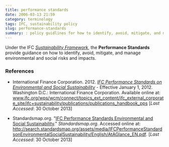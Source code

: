 ```yaml
---
title: performance standards
date: 2006-03-13 21:59
category: terminology
tags: IFC, sustainability policy
slug: performance-standards
summary: : policy guidlines for how to identify, avoid, mitigate, and manage environmental and social risks and impacts
---
```


<!--
icon: file-code-o
summary:
-->
Under the IFC *[Sustainability Framework](www.ifc.org/wps/wcm/connect/topics_ext_content/ifc_external_corporate_site/ifc+sustainability/publications/publications_handbook_pp)*, the **Performance Standards** provide guidance on how to identify, avoid, mitigate, and manage environmental and social risks and impacts.


### References

* International Finance Corporation. 2012. *[IFC Performance Standards on Environmental and Social Sustainability](www.ifc.org/wps/wcm/connect/topics_ext_content/ifc_external_corporate_site/ifc+sustainability/publications/publications_handbook_pp)* - Effective January 1, 2012. Washington D.C.: International Finance Corporation. Available online at: www.ifc.org/wps/wcm/connect/topics_ext_content/ifc_external_corporate_site/ifc+sustainability/publications/publications_handbook_pps [*Last Accessed*: 30 October 2013]

* Standardsmap.org. "[IFC Performance Standards Environmental and Social Sustainability](http://search.standardsmap.org/assets/media/IFCPerformanceStandardsonEnvironmentalSocialSustainability/English/AtAGlance_EN.pdf)." *Standardsmap.org*. Accessed online at: http://search.standardsmap.org/assets/media/IFCPerformanceStandardsonEnvironmentalSocialSustainability/English/AtAGlance_EN.pdf. [*Last Accessed*: 30 October 2013]
